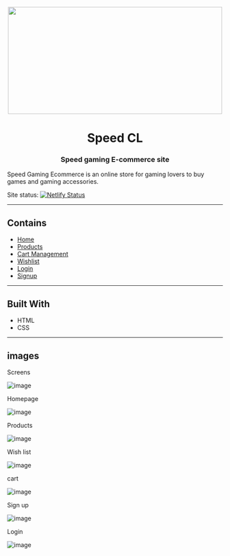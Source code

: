 <p align="center">
<a href="#"><img width="500px" height="250px" src="https://user-images.githubusercontent.com/67518197/152277722-fe21c820-6913-4430-9878-ae3b18da71f3.svg"></a>
</p>
<h1 align="center">Speed CL</h1>

<h3 align="center">Speed gaming E-commerce site </h3>

Speed Gaming Ecommerce is an online store for gaming lovers to buy games and gaming accessories.

Site status: [![Netlify Status](https://api.netlify.com/api/v1/badges/ce24a0ff-bc2e-494c-b36b-b56f6c7c2272/deploy-status)](https://app.netlify.com/sites/speed-ecom-screens/deploys)

---

## Contains

- [Home](https://speed-cl-screens.netlify.app/homepage/index.html)
- [Products](https://speed-cl-screens.netlify.app/product/product.html)
- [Cart Management](https://speed-cl-screens.netlify.app/cart/cart.html)
- [Wishlist](https://speed-cl-screens.netlify.app/wishlist/wishlist.html)
- [Login](https://speed-cl-screens.netlify.app/login/login)
- [Signup](https://speed-cl-screens.netlify.app/signup/signup)

---

## Built With

- HTML
- CSS

---

## images
Screens

![image](https://user-images.githubusercontent.com/67518197/155105184-b79b70f7-e03e-449f-a40d-cef08e88bfd1.png)

Homepage

![image](https://user-images.githubusercontent.com/67518197/155105227-d4c8378d-9a06-4a29-bd65-f5a2c9bc140e.png)

Products

![image](https://user-images.githubusercontent.com/67518197/155105248-d8fab8c4-ad39-4ea0-9f7d-32daed19ba70.png)

Wish list 

![image](https://user-images.githubusercontent.com/67518197/155106039-eaec7b14-3308-49eb-90f0-db746a336eee.png)


cart

![image](https://user-images.githubusercontent.com/67518197/155105268-99354f8a-b945-46f6-825a-0392d00241ee.png)

Sign up

![image](https://user-images.githubusercontent.com/67518197/155105293-aac35d70-dd86-4128-9650-76a72904de2e.png)

Login

![image](https://user-images.githubusercontent.com/67518197/155105356-6d268b01-f3ea-4b5e-a267-13854ff1f4d4.png)

